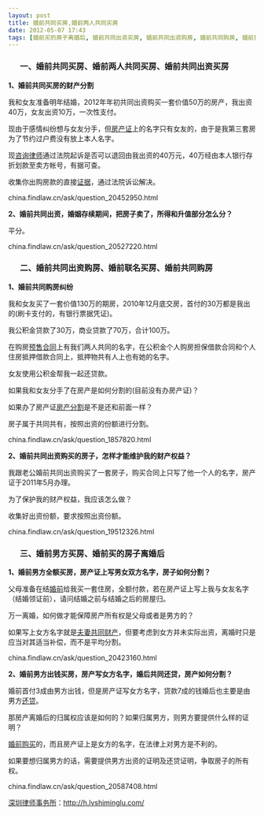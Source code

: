 ```yaml
---
layout: post
title: 婚前共同买房,婚前两人共同买房
date: 2012-05-07 17:43
tags: [婚前买的房子离婚后, 婚前共同出资买房, 婚前共同出资购房, 婚前共同购房, 婚前男方买房, 婚前联名买房, 深圳离婚律师咨询, 离婚房产分割]
---
```

<ol>
<h3>一、婚前共同买房、婚前两人共同买房、婚前共同出资买房</h3>
</ol>
<strong>1、婚前共同买房的财产分割</strong>

我和女友准备明年结婚，2012年年初共同出资购买一套价值50万的房产，我出资40万，女友出资10万，一次性支付。

现由于感情纠纷想与女友分手，但<a href="http://h.lvshiminglu.com/law/796.html">房产证</a>上的名字只有女友的，由于是我第三套房为了节约过户费没有放上本人名字。

现<a href="http://h.lvshiminglu.com/">咨询律师</a>通过法院起诉是否可以退回由我出资的40万元，40万经由本人银行存折划款至卖方帐号，有据可查。

收集你出购房款的直接<a href="http://h.lvshiminglu.com/law/216.html">证据</a>，通过法院诉讼解决。

china.findlaw.cn/ask/question_20452950.html

<strong>2、婚前共同出资，婚姻存续期间，把房子卖了，所得和升值部分怎么分？</strong>

平分。

china.findlaw.cn/ask/question_20527220.html
<ol>
<h3>二、婚前共同出资购房、婚前联名买房、婚前共同购房</h3>
</ol>
<strong>1、婚前共同购房纠纷</strong>

我和女友买了一套价值130万的期房，2010年12月底交房，首付的30万都是我出的(刷卡支付的，有银行票据凭证)。

我公积金贷款了30万，商业贷款了70万，合计100万。

在购房<a href="http://h.lvshiminglu.com/law/59.html">预售合同</a>上有我们两人共同的名字，在公积金个人购房担保借款合同和个人住房抵押借款合同上，抵押物共有人上也有她的名字。

女友使用公积金帮我一起还贷款。

如果我和女友分手了在房产是如何分割的(目前没有办房产证)？

如果办了房产证<a href="http://h.lvshiminglu.com/law/823.html">房产分割</a>是不是还和前面一样？

房子属于共同共有，按照出资的份额进行分割。

china.findlaw.cn/ask/question_1857820.html

<strong>2、婚前共同出资购买的房子，怎样才能维护我的财产权益？</strong>

我跟老公婚前共同出资购买了一套房子，购买合同上只写了他一个人的名字，房产证于2011年5月办理。

为了保护我的财产权益，我应该怎么做？

收集好出资份额，要求按照出资份额。

china.findlaw.cn/ask/question_19512326.html
<ol>
<h3>三、婚前男方买房、婚前买的房子离婚后</h3>
</ol>
<strong>1、婚前男方全额买房，房产证上写男女双方名字，房子如何分割？</strong>

父母准备在结<a href="http://h.lvshiminglu.com/law/796.html">婚前</a>给我买一套住房，全额付款，若在房产证上写上我与女友名字（结婚领证前），请问结婚之前与结婚之后的房屋归。

万一离婚，如何做才能保障房产所有权是父母或者是男方的？

如果写上女方名字就是<a href="http://h.lvshiminglu.com/law/168.html">夫妻共同财产</a>，但要考虑到女方并未实际出资，离婚时只是应当对其适当补偿，而不是平均分割。

china.findlaw.cn/ask/question_20423160.html

<strong>2、婚前男方出钱买房，房产写女方名字，婚后共同还贷，房产如何分割？</strong>

婚前首付3成由男方出钱，但是房产证写女方名字，贷款7成的钱婚后也主要是由男方<a href="http://h.lvshiminglu.com/law/860.html">还贷</a>。

那房产离婚后的归属权应该是如何的？如果归属男方，则男方要提供什么样的证明？

<a href="http://h.lvshiminglu.com/law/859.html">婚前购买</a>的，而且房产证上是女方的名字，在法律上对男方是不利的。

如果要想归属男方的话，需要提供男方出资的证明及还贷证明，争取房子的所有权。

china.findlaw.cn/ask/question_20587408.html

<a href="http://h.lvshiminglu.com/">深圳律师事务所</a>：<a href="http://h.lvshiminglu.com/">http://h.lvshiminglu.com/</a>

